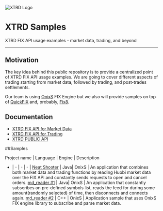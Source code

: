 ![XTRD Logo](https://xtrd.io/wp-content/uploads/2018/11/xtrd_logo_transparent_600.png)
# XTRD Samples
XTRD FIX API usage examples - market data, trading, and beyond 
* * * 
## Motivation
The key idea behind this public repository is to provide a centralized point of XTRD FIX API usage examples. We are going to cover different aspects of trading starting from market data, followed by trading, and post-trades settlements. 

Our team is using [OnixS](https://www.onixs.biz/) FIX Engine but we also will provide samples on top of [QuickFIX](http://www.quickfixengine.org/) and, probably, [Fix8](http://www.fix8.org/). 

## Documentation
* [XTRD FIX API for Market Data](https://xtrd.io/fix-api-specification-market-data/)
* [XTRD FIX API for Trading](https://xtrd.io/fix-api-specification-orders/)
* [XTRD PUBLIC API](https://bitbucket.org/xtrd/xtrd_demos/src/master/md_reader/src/XTRD_PUBLIC_API.md)

##Samples

Project name | Language | Engine | Description
- | - | - | - |
[Neat Shooter](https://bitbucket.org/xtrd/xtrd_demos/src/master/neat_shooter/) | Java| OnixS | An application that combines both market data and trading functions by reading Huobi market data over the FIX API and constantly sends requests to open and cancel orders. 
[md_reader #1](https://bitbucket.org/xtrd/xtrd_demos/src/master/md_reader/) | Java| OnixS | An application that constantly subscribes on pre-defined symbols list, reads the feed for during some amount(randomly selected) of time, then disconnects and connects again. 
[md_reader #2](https://bitbucket.org/xtrd/xtrd_demos/src/master/market_data/onixs-cpp/) | C++ | OnixS | Application sample that uses OnixS FIX engine library to subscribe and parse market data. 
